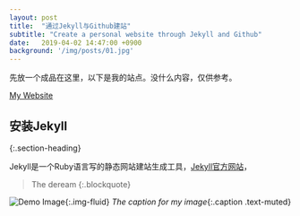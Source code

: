 ```yaml
---
layout: post
title:  "通过Jekyll与Github建站"
subtitle: "Create a personal website through Jekyll and Github"
date:   2019-04-02 14:47:00 +0900
background: '/img/posts/01.jpg'
---
```


先放一个成品在这里，以下是我的站点。没什么内容，仅供参考。

[My Website](https://xinii.github.io)

## 安装Jekyll
{:.section-heading}

Jekyll是一个Ruby语言写的静态网站建站生成工具，[Jekyll官方网站](https://jekyllrb-ja.github.io/)，


>The deream
{:.blockquote}

![Demo Image](http://xin.g2.xrea.com/content/images/png_fruit/if_apple_2003193.png){:.img-fluid}
*The caption for my image*{:.caption .text-muted}
